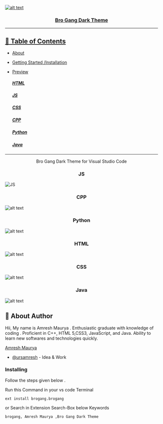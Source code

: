 <p align="center">
  <a href="https://marketplace.visualstudio.com/items?itemName=brogang.brogang" rel="noopener">
 
   ![alt text](resources/icons/logo1.JPG "Source control view")
</p>

<h3 align="center" >Bro Gang Dark Theme</h3>


---
## 📝 Table of Contents

- [About](#about)
- [Getting Started /Installation](#install)



- [Preview](#preview)
    ##### [HTML](#html)
    ##### [JS](#js)
    ##### [CSS](#css)
    ##### [CPP](#cpp)
    ##### [Python](#python)
    ##### [Java](#java)


---

<p align="center" id="preview"> Bro Gang Dark Theme for Visual Studio Code
    <br> 
</p>
<!-- image preview section -->

   <!-- ![alt text](resources/images/js.PNG "Source control view") -->
<h3 align="center" id="js">JS</h3>

 ![JS](resources/images/js.PNG  "js view")

<h3 align="center" id="cpp">CPP</h3>

   ![alt text](resources/images/cpp.PNG "c++ view")

<h3 align="center" id="python">Python</h3>

   ![alt text](resources/images/python.PNG "python view")
<h3 align="center" id="html">HTML</h3>

   ![alt text](resources/images/html.PNG "HTML view")


<h3 align="center" id="css">CSS</h3>

   ![alt text](resources/images/css.PNG "css view")

<h3 align="center" id="java">Java</h3>

   ![alt text](resources/images/java.PNG "my java")



## 🧐 About Author
<p id="about">Hii, My name is Amresh Maurya . 
Enthusiastic graduate with  knowledge of coding . Proficient in C++, HTML 5,CSS3, JavaScript, and Java. Ability to learn new softwares and technologies quickly.

</p>
<a name = "about" align="center"href="https://www.linkedin.com/in/amresh9/">
   Amresh Maurya
</a>


- [@ursamresh](https://github.com/Amresh9/brogang) - Idea & Work









### Installing
<p id="install"></p>
Follow the steps given below .

Run this Command in your vs code Terminal

```
ext install brogang.brogang
```

or Search in Extension Search-Box below Keywords

```
brogang, Amresh Maurya ,Bro Gang Dark Theme
``` 


















